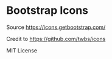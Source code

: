 # Bootstrap Icons

Source https://icons.getbootstrap.com/

Credit to https://github.com/twbs/icons

MIT License